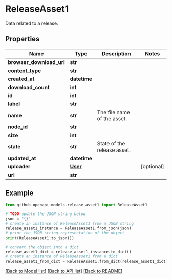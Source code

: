 # ReleaseAsset1

Data related to a release.

## Properties

Name | Type | Description | Notes
------------ | ------------- | ------------- | -------------
**browser_download_url** | **str** |  | 
**content_type** | **str** |  | 
**created_at** | **datetime** |  | 
**download_count** | **int** |  | 
**id** | **int** |  | 
**label** | **str** |  | 
**name** | **str** | The file name of the asset. | 
**node_id** | **str** |  | 
**size** | **int** |  | 
**state** | **str** | State of the release asset. | 
**updated_at** | **datetime** |  | 
**uploader** | [**User**](User.md) |  | [optional] 
**url** | **str** |  | 

## Example

```python
from github_openapi.models.release_asset1 import ReleaseAsset1

# TODO update the JSON string below
json = "{}"
# create an instance of ReleaseAsset1 from a JSON string
release_asset1_instance = ReleaseAsset1.from_json(json)
# print the JSON string representation of the object
print(ReleaseAsset1.to_json())

# convert the object into a dict
release_asset1_dict = release_asset1_instance.to_dict()
# create an instance of ReleaseAsset1 from a dict
release_asset1_from_dict = ReleaseAsset1.from_dict(release_asset1_dict)
```
[[Back to Model list]](../README.md#documentation-for-models) [[Back to API list]](../README.md#documentation-for-api-endpoints) [[Back to README]](../README.md)


